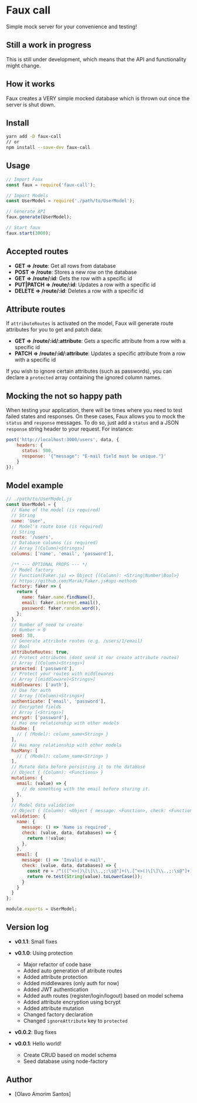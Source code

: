 # Faux call

Simple mock server for your convenience and testing!

## Still a work in progress

This is still under development, which means that the API and functionality might change.

## How it works

Faux creates a VERY simple mocked database which is thrown out once the server is shut down.

## Install

```bash
yarn add -D faux-call
// or
npm install --save-dev faux-call
```

## Usage

```js
// Import Faux
const faux = require('faux-call');

// Import Models
const UserModel = require('./path/to/UserModel');

// Generate API
faux.generate(UserModel);

// Start faux
faux.start(3000);
```

## Accepted routes

- **GET => /route**: Get all rows from database
- **POST => /route**: Stores a new row on the database
- **GET => /route/:id**: Gets the row with a specific id
- **PUT|PATCH => /route/:id**: Updates a row with a specific id
- **DELETE => /route/:id**: Deletes a row with a specific id

## Attribute routes

If `attributeRoutes` is activated on the model, Faux will generate route attributes for you to get and patch data:

- **GET => /route/:id/:attribute**: Gets a specific attribute from a row with a specific id
- **PATCH => /route/:id/:attribute**: Updates a specific attribute from a row with a specific id

If you wish to ignore certain attributes (such as passwords), you can declare a `protected` array containing the ignored column names.

## Mocking the not so happy path

When testing your application, there will be times where you need to test failed states and responses. On these cases, Faux allows you to mock the `status` and `response` messages. To do so, just add a `status` and a JSON `response` string header to your request. For instance:

```js
post('http://localhost:3000/users', data, {
    headers: {
      status: 500,
      response: '{"message": "E-mail field must be unique."}'
    }
});
```

## Model example

```js
// ./path/to/UserModel.js
const UserModel = {
  // Name of the model (is required)
  // String
  name: 'User',
  // Model's route base (is required)
  // String
  route: '/users',
  // Database columns (is required)
  // Array [(Column)<Strings>]
  columns: ['name', 'email', 'password'],

  /** --- OPTIONAL PROPS --- */
  // Model factory
  // Function(Faker.js) => Object {(Column): <String|Number|Bool>}
  // https://github.com/Marak/Faker.js#api-methods
  factory: faker => {
    return {
      name: faker.name.findName(),
      email: faker.internet.email(),
      password: faker.random.word(),
    };
  },
  // Number of seed to create
  // Number > 0
  seed: 50,
  // Generate attribute routes (e.g. /users/1/email)
  // Bool
  attributeRoutes: true,
  // Protect attributes (dont send it nor create attribute routes)
  // Array [(Column)<Strings>]
  protected: ['password'],
  // Protect your routes with middlewares
  // Array [(middleware)<Strings>]
  middlewares: ['auth'],
  // Use for auth
  // Array [(Column)<Strings>]
  authenticate: ['email', 'password'],
  // Encrypted fields
  // Array [<Strings>]
  encrypt: ['password'],
  // Has one relationship with other models
  hasOne: [
    // { (Model): column_name<String> }
  ],
  // Has many relationship with other models
  hasMany: [
    // { (Model): column_name<String> }
  ],
  // Mutate data before persisting it to the database
  // Object { (Column): <Functions> }
  mutations: {
    email: (value) => {
      // do something with the email before storing it.
    },
  }
  // Model data validation
  // Object { (Column): <Object { message: <Function>, check: <Function> }> }
  validation: {
    name: {
      message: () => 'Name is required',
      check: (value, data, databases) => {
        return !!value;
      },
    },
    email: {
      message: () => 'Invalid e-mail',
      check: (value, data, databases) => {
        const re = /^(([^<>()\[\]\\.,;:\s@"]+(\.[^<>()\[\]\\.,;:\s@"]+)*)|(".+"))@((\[[0-9]{1,3}\.[0-9]{1,3}\.[0-9]{1,3}\.[0-9]{1,3}\])|(([a-zA-Z\-0-9]+\.)+[a-zA-Z]{2,}))$/;
        return re.test(String(value).toLowerCase());
      }
    }
  }
};

module.exports = UserModel;
```

## Version log

- **v0.1.1**: Small fixes

- **v0.1.0**: Using protection

  - Major refactor of code base
  - Added auto generation of atribute routes
  - Added attribute protection
  - Added middlewares (only auth for now)
  - Added JWT authentication
  - Added auth routes (register/login/logout) based on model schema
  - Added attribute encryption using bcrypt
  - Added attribute mutation
  - Changed factory declaration
  - Changed `ignoreAttribute` key to `protected`

- **v0.0.2**: Bug fixes

- **v0.0.1**: Hello world!

  - Create CRUD based on model schema
  - Seed database using node-factory

## Author

- [Olavo Amorim Santos]
